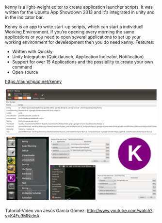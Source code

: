 kenny is a light-weight editor to create application launcher scripts. It was written for the Ubuntu App Showdown 2013 and it's integrated in unity and in the indicator bar.

Kenny is an app to write start-up scripts, which can start a individuell Working Environment. If you're opening every morning the same applications or you need to open several applications to set up your working environment for develeopment then you do need kenny.
Features:
- Written with Quickly
- Unity Integration (Quicklaunch, Application Indicator, Notification) 
- Support for over 15 Applications and the possibility to create your own command 
- Open source

https://launchpad.net/kenny

![Beispielbilder](overview.png)

Tutorial-Video von Jesús García Gómez: http://www.youtube.com/watch?v=K4Fu9MNidnA
